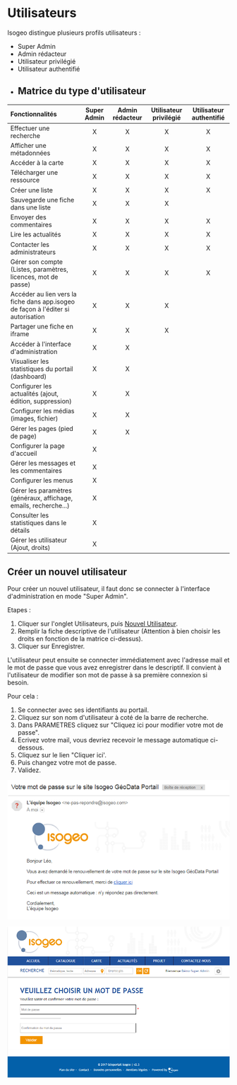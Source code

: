 # Utilisateurs

Isogeo distingue plusieurs profils utilisateurs :

* Super Admin
* Admin rédacteur
* Utilisateur privilégié
* Utilisateur authentifié 
* ## Matrice du type d'utilisateur

| Fonctionnalités | Super Admin | Admin rédacteur | Utilisateur privilégié | Utilisateur authentifié |
| :--- | :---: | :---: | :---: | :---: |
| Effectuer une recherche | X | X | X | X |
| Afficher une métadonnées | X | X | X | X |
| Accéder à la carte | X | X | X | X |
| Télécharger une ressource | X | X | X | X |
| Créer une liste | X | X | X | X |
| Sauvegarde une fiche dans une liste | X | X | X |  |
| Envoyer des commentaires | X | X | X | X |
| Lire les actualités | X | X | X | X |
| Contacter les administrateurs | X | X | X | X |
| Gérer son compte \(Listes, paramètres, licences, mot de passe\) | X | X | X | X |
| Accéder au lien vers la fiche dans app.isogeo de façon à l'éditer si autorisation | X | X | X |  |
| Partager une fiche en iframe | X | X | X |  |
| Accéder à l'interface d'administration | X | X |  |  |
| Visualiser les statistiques du portail \(dashboard\) | X | X |  |  |
| Configurer les actualités \(ajout, édition, suppression\) | X | X |  |  |
| Configurer les médias \(images, fichier\) | X | X |  |  |
| Gérer les pages \(pied de page\) | X | X |  |  |
| Configurer la page d'accueil | X |  |  |  |
| Gérer les messages et les commentaires | X |  |  |  |
| Configurer les menus | X |  |  |  |
| Gérer les paramètres \(généraux, affichage, emails, recherche...\) | X |  |  |  |
| Consulter les statistiques dans le détails | X |  |  |  |
| Gérer les utilisateur \(Ajout, droits\) | X |  |  |  |

## Créer un nouvel utilisateur

Pour créer un nouvel utilisateur, il faut donc se connecter à l'interface d'administration en mode "Super Admin".

Etapes :

1. Cliquer sur l'onglet Utilisateurs, puis [Nouvel Utilisateur](http://demo.isogeo.net/admin/users/edit_user.php?IDItem=-1&menu_item=edit_user).
2. Remplir la fiche descriptive de l'utilisateur \(Attention à bien choisir les droits en fonction de la matrice ci-dessus\).
3. Cliquer sur Enregistrer.

L'utilisateur peut ensuite se connecter immédiatement avec l'adresse mail et le mot de passe que vous avez enregistrer dans le descriptif. Il convient à l'utilisateur de modifier son mot de passe à sa première connexion si besoin.

Pour cela :

1. Se connecter avec ses identifiants au portail.
2. Cliquez sur son nom d'utilisateur à coté de la barre de recherche.
3. Dans PARAMETRES cliquez sur "Cliquez ici pour modifier votre mot de passe".
4. Ecrivez votre mail, vous devriez recevoir le message automatique ci-dessous.
5. Cliquez sur le lien "Cliquer ici'.
6. Puis changez votre mot de passe.
7. Validez.

![](/assets/Capture_chgt_mdp_potail_mail.PNG)

![](/assets/Capture_chgt_mdp_portail.PNG)

